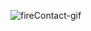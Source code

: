 ![fireContact-gif](https://user-images.githubusercontent.com/79319296/133337505-ad160493-081b-43a8-bdfa-b5bd516969fa.gif)
